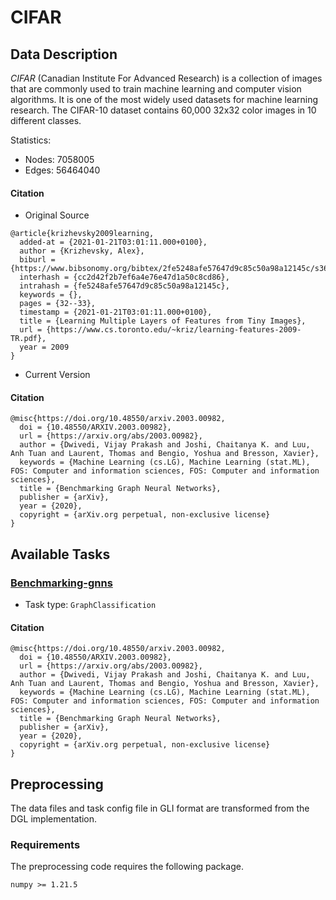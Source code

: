 # CIFAR
## Data Description

*CIFAR*  (Canadian Institute For Advanced Research) is a collection of images that are commonly used to train machine learning and computer vision algorithms. It is one of the most widely used datasets for machine learning research. The CIFAR-10 dataset contains 60,000 32x32 color images in 10 different classes.

Statistics:
- Nodes: 7058005
- Edges: 56464040

#### Citation
- Original Source
```
@article{krizhevsky2009learning,
  added-at = {2021-01-21T03:01:11.000+0100},
  author = {Krizhevsky, Alex},
  biburl = {https://www.bibsonomy.org/bibtex/2fe5248afe57647d9c85c50a98a12145c/s364315},
  interhash = {cc2d42f2b7ef6a4e76e47d1a50c8cd86},
  intrahash = {fe5248afe57647d9c85c50a98a12145c},
  keywords = {},
  pages = {32--33},
  timestamp = {2021-01-21T03:01:11.000+0100},
  title = {Learning Multiple Layers of Features from Tiny Images},
  url = {https://www.cs.toronto.edu/~kriz/learning-features-2009-TR.pdf},
  year = 2009
}
```
- Current Version
#### Citation
``` 
@misc{https://doi.org/10.48550/arxiv.2003.00982,
  doi = {10.48550/ARXIV.2003.00982},
  url = {https://arxiv.org/abs/2003.00982},
  author = {Dwivedi, Vijay Prakash and Joshi, Chaitanya K. and Luu, Anh Tuan and Laurent, Thomas and Bengio, Yoshua and Bresson, Xavier},
  keywords = {Machine Learning (cs.LG), Machine Learning (stat.ML), FOS: Computer and information sciences, FOS: Computer and information sciences},
  title = {Benchmarking Graph Neural Networks},
  publisher = {arXiv},
  year = {2020},
  copyright = {arXiv.org perpetual, non-exclusive license}
}

```
## Available Tasks
### [Benchmarking-gnns](https://github.com/graphdeeplearning/benchmarking-gnns/)
- Task type:  `GraphClassification`

#### Citation
``` 
@misc{https://doi.org/10.48550/arxiv.2003.00982,
  doi = {10.48550/ARXIV.2003.00982},
  url = {https://arxiv.org/abs/2003.00982},
  author = {Dwivedi, Vijay Prakash and Joshi, Chaitanya K. and Luu, Anh Tuan and Laurent, Thomas and Bengio, Yoshua and Bresson, Xavier},
  keywords = {Machine Learning (cs.LG), Machine Learning (stat.ML), FOS: Computer and information sciences, FOS: Computer and information sciences},
  title = {Benchmarking Graph Neural Networks},
  publisher = {arXiv},
  year = {2020},
  copyright = {arXiv.org perpetual, non-exclusive license}
}

```

## Preprocessing
The data files and task config file in GLI format are transformed from the DGL implementation. 

### Requirements
The preprocessing code requires the following package.
```
numpy >= 1.21.5
```
